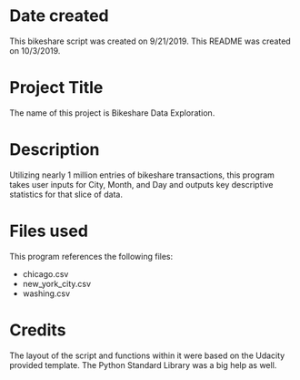 # Date created
This bikeshare script was created on 9/21/2019.  This README was created on 10/3/2019.

# Project Title
The name of this project is Bikeshare Data Exploration.

# Description
Utilizing nearly 1 million entries of bikeshare transactions, this program takes user inputs for City, Month, and Day and outputs key descriptive statistics for that slice of data.

# Files used
This program references the following files:
* chicago.csv
* new_york_city.csv
* washing.csv

# Credits
The layout of the script and functions within it were based on the Udacity provided template.  The Python Standard Library was a big help as well.
